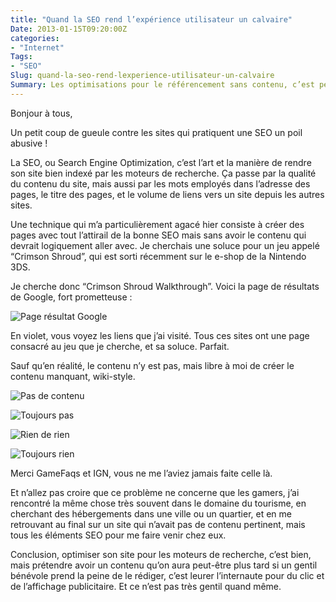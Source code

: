 ```yaml
---
title: "Quand la SEO rend l’expérience utilisateur un calvaire"
Date: 2013-01-15T09:20:00Z
categories: 
- "Internet"
Tags: 
- "SEO"
Slug: quand-la-seo-rend-lexperience-utilisateur-un-calvaire
Summary: Les optimisations pour le référencement sans contenu, c’est pénible
---
```



Bonjour à tous,

Un petit coup de gueule contre les sites qui pratiquent une SEO un poil abusive !

La SEO, ou Search Engine Optimization, c’est l’art et la manière de rendre son site bien indexé par les moteurs de recherche. Ça passe par la qualité du contenu du site, mais aussi par les mots employés dans l’adresse des pages, le titre des pages, et le volume de liens vers un site depuis les autres sites.

Une technique qui m’a particulièrement agacé hier consiste à créer des pages avec tout l’attirail de la bonne SEO mais sans avoir le contenu qui devrait logiquement aller avec. Je cherchais une soluce pour un jeu appelé “Crimson Shroud”, qui est sorti récemment sur le e-shop de la Nintendo 3DS.

Je cherche donc “Crimson Shroud Walkthrough”. Voici la page de résultats de Google, fort prometteuse :

![Page résultat Google](/img/2013-01-15-085353_1680x1050_scrot.png)

En violet, vous voyez les liens que j’ai visité. Tous ces sites ont une page consacré au jeu que je cherche, et sa soluce. Parfait.

Sauf qu’en réalité, le contenu n’y est pas, mais libre à moi de créer le contenu manquant, wiki-style.

![Pas de contenu](/img/2013-01-15-085453_1680x1050_scrot.png)

![Toujours pas](/img/2013-01-15-085503_1680x1050_scrot.png)

![Rien de rien](/img/2013-01-15-085510_1680x1050_scrot.png)

![Toujours rien](/img/2013-01-15-085516_1680x1050_scrot.png)

Merci GameFaqs et IGN, vous ne me l’aviez jamais faite celle là.

Et n’allez pas croire que ce problème ne concerne que les gamers, j’ai rencontré la même chose très souvent dans le domaine du tourisme, en cherchant des hébergements dans une ville ou un quartier, et en me retrouvant au final sur un site qui n’avait pas de contenu pertinent, mais tous les éléments SEO pour me faire venir chez eux.

Conclusion, optimiser son site pour les moteurs de recherche, c’est bien, mais prétendre avoir un contenu qu’on aura peut-être plus tard si un gentil bénévole prend la peine de le rédiger, c’est leurer l’internaute pour du clic et de l’affichage publicitaire. Et ce n’est pas très gentil quand même.

